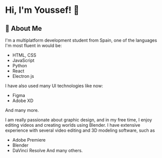 
# Hi, I'm Youssef! 👋

## 🚀 About Me
I'm a multiplatform development student from Spain, one of the languages ​​I'm most fluent in would be:
- HTML, CSS
- JavaScript
- Python
- React
- Electron js

I have also used many UI technologies like now: 
- Figma 
- Adobe XD 

And many more.

I am really passionate about graphic design, and in my free time, I enjoy editing videos and creating worlds using Blender. I have extensive experience with several video editing and 3D modeling software, such as
- Adobe Premiere 
- Blender 
- DaVinci Resolve
And many others.

